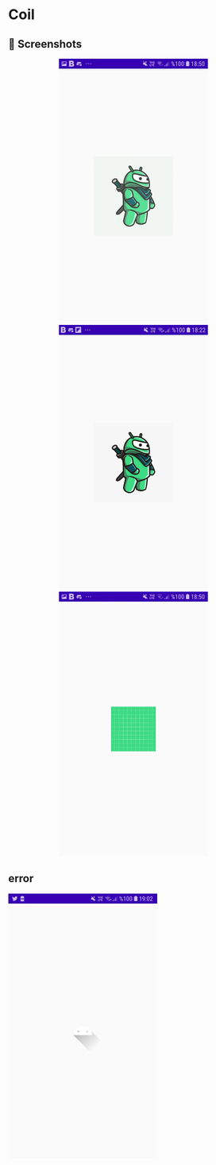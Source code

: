 # Coil

## :camera_flash: Screenshots
<p align="center">
  <img src="/images/sc1.jpg" width="300" title="sc1">
  <img src="/images/sc2.jpg" width="300" title="sc2">
  <img src="/images/sc3.jpg" width="300" title="sc3">
</p>

## error
<img src="/images/sc4.jpg" width="300">
